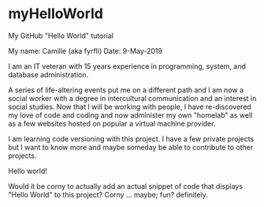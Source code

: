 # myHelloWorld
My GitHub "Hello World" tutorial

My name: Camille (aka fyrfli)
Date: 9-May-2019

I am an IT veteran with 15 years experience in programming, system, and database administration.

A series of life-altering events put me on a different path and I am now a social worker with a degree in intercultural communication and an interest in social studies. Now that I will be working with people, I have re-discovered my love of code and coding and now administer my own "homelab" as well as a few websites hosted on popular a virtual machine provider.

I am learning code versioning with this project. I have a few private projects but I want to know more and maybe someday be able to contribute to other projects.

Hello world!

Would it be corny to actually add an actual snippet of code that displays "Hello World" to this project? Corny ... maybe; fun? definitely.
